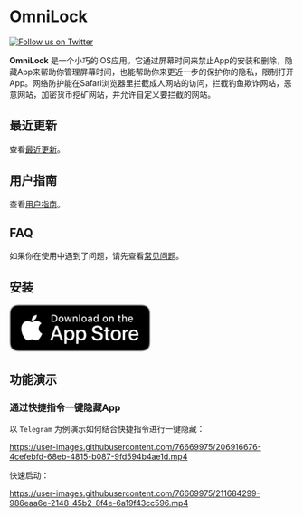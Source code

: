 # OmniLock

<p align="left">
  <a href="https://twitter.com/flinteger">
    <img src="https://img.shields.io/badge/@flinteger-blue?logo=Twitter" alt="Follow us on Twitter" />
  </a>
</p>

**OmniLock** 是一个小巧的iOS应用。它通过屏幕时间来禁止App的安装和删除，隐藏App来帮助你管理屏幕时间，也能帮助你来更近一步的保护你的隐私，限制打开App。网络防护能在Safari浏览器里拦截成人网站的访问，拦截钓鱼欺诈网站，恶意网站，加密货币挖矿网站，并允许自定义要拦截的网站。

## 最近更新

查看[最近更新](https://docs.a1blocker.com/#/zh-Hans/whatsnew)。


## 用户指南

查看[用户指南](https://docs.a1blocker.com/#/zh-Hans/howtos)。

## FAQ

如果你在使用中遇到了问题，请先查看[常见问题](https://docs.a1blocker.com/#/zh-Hans/faq)。

## 安装

<a href="https://apps.apple.com/app/id1645472970" style="display: inline-block; overflow: hidden; border-radius: 13px; width: 250px; height: 83px;">
  <img src="static/appstore.svg" alt="Download on the App Store" style="border-radius: 13px; width: 250px; height: 83px;" />
  <img src="static/a1blocker-qrcode.jpg" style="width: 100px"/>
</a>

## 功能演示

### 通过快捷指令一键隐藏App

以 `Telegram` 为例演示如何结合快捷指令进行一键隐藏：

https://user-images.githubusercontent.com/76669975/206916676-4cefebfd-68eb-4815-b087-9fd594b4ae1d.mp4


快速启动：

https://user-images.githubusercontent.com/76669975/211684299-986eaa6e-2148-45b2-8f4e-6a19f43cc596.mp4



